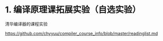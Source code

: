 # 1. 编译原理课拓展实验（自选实验）




清华编译器的课程实验


https://github.com/chyyuu/compiler_course_info/blob/master/readinglist.md





